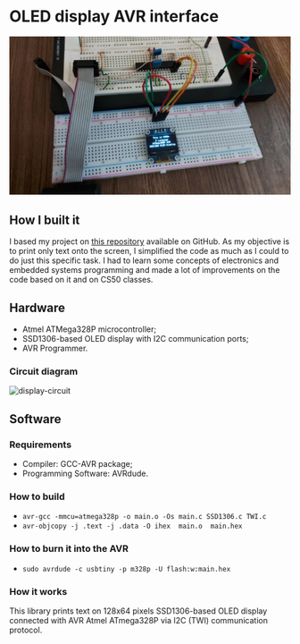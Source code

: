 # OLED display AVR interface
![project](https://github.com/ruanymaia/ssd1306-display/blob/main/20201230_194731.jpg)

## How I built it
I based my project on [this repository](https://github.com/efthymios-ks/AVR-SSD1306) available on GitHub. 
As my objective is to print only text onto the screen, I simplified the code as much as I could to do just this specific task. I had to learn some concepts of electronics and embedded systems programming and made a lot of improvements on the code based on it and on CS50 classes. 

## Hardware
- Atmel ATMega328P microcontroller;
- SSD1306-based OLED display with I2C communication ports;
- AVR Programmer.

### Circuit diagram 
![display-circuit](https://github.com/ruanymaia/weather-station/blob/main/display-circuit.png)

## Software

### Requirements
- Compiler: GCC-AVR package;
- Programming Software: AVRdude.

### How to build
- `avr-gcc -mmcu=atmega328p -o main.o -Os main.c SSD1306.c TWI.c`
- `avr-objcopy -j .text -j .data -O ihex  main.o  main.hex`

### How to burn it into the AVR
- `sudo avrdude -c usbtiny -p m328p -U flash:w:main.hex`

### How it works
This library prints text on 128x64 pixels SSD1306-based OLED display connected with AVR Atmel ATmega328P via I2C (TWI) communication protocol.